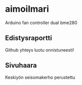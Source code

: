 # aimoilmari
Arduino fan controller dual bme280


## Edistysraportti
Github yhteys luotu onnistuneesti!

## Sivuhaara
Keskiyön seisomakerho perustettu